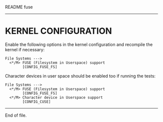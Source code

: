 README fuse

---


KERNEL CONFIGURATION
====================

Enable the following options in the kernel configuration and recompile the
kernel if necessary:

```
File Systems --->
  <*/M> FUSE (Filesystem in Userspace) support
        [CONFIG_FUSE_FS]
```

Character devices in user space should be enabled too if running the tests:

```
File Systems --->
  <*/M> FUSE (Filesystem in Userspace) support
        [CONFIG_FUSE_FS]
  <*/M> Character device in Userspace support
        [CONFIG_CUSE]
```


---

End of file.

